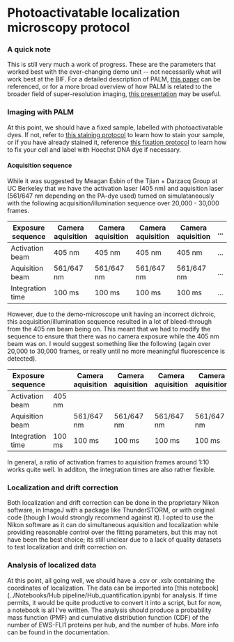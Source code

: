 # Photoactivatable localization microscopy protocol
### A quick note
This is still very much a work of progress. These are the parameters that worked best with the ever-changing demo unit -- not necessarily what will work 
best at the BIF. For a detailed description of PALM, [this paper](https://www.science.org/doi/10.1126/science.1127344) can be referenced, or for a more broad 
overview of how PALM is related to the broader field of super-resolution imaging, [this presentation](../Presentations/20211025_group_meeting.pptx) may be useful.

### Imaging with PALM
At this point, we should have a fixed sample, labelled with photoactivatable dyes. If not, refer to [this staining protocol](/Protocols/staining_protocol.pdf) to learn how to stain your sample, or if you have already stained it, reference [this fixation protocol](../Protocols/fixation_protocol.md) to learn how to fix your cell and label with Hoechst DNA dye if necessary.

#### Acquisition sequence
While it was suggested by Meagan Esbin of the Tjian + Darzacq Group at UC Berkeley that we have the activation laser (405 nm) and aquisition laser (561/647 nm depending on the PA-dye used) turned on simulataneously with the following acquisition/illumination sequence over 20,000 - 30,000 frames.

| Exposure sequence | Camera aquisition | Camera aquisition | Camera aquisition | Camera aquisition |...             |
| ----------------- | ----------------- | ----------------- | ----------------- | ----------------- | -------------- | 
| Activation beam   | 405 nm            | 405 nm            | 405 nm            | 405 nm            |...             |
| Aquisition beam   | 561/647 nm        | 561/647 nm        | 561/647 nm        | 561/647 nm        |...             |
| Integration time  | 100 ms            | 100 ms            | 100 ms            | 100 ms            |...             |

However, due to the demo-microscope unit having an incorrect dichroic, this acquisition/illumination sequence resulted in a lot of bleed-through from the 405 nm beam being on. This meant that we had to modify the sequence to ensure that there was no camera exposure while the 405 nm beam was on. I would suggest something like the following (again over 20,000 to 30,000 frames, or really until no more meaningful fluorescence is detected).

| Exposure sequence |                   | Camera aquisition | Camera aquisition | Camera aquisition | Camera aquisition | ...             |
| ----------------- | ----------------- | ----------------- | ----------------- | ----------------- | ----------------- | --------------- |
| Activation beam   | 405 nm            |                   |                   |                   |                   | ...             |
| Aquisition beam   |                   | 561/647 nm        | 561/647 nm        | 561/647 nm        | 561/647 nm        | ...             |
| Integration time  | 100 ms            | 100 ms            | 100 ms            | 100 ms            | 100 ms            | ...             |

In general, a ratio of activation frames to aquisition frames around 1:10 works quite well. In additon, the integration times are also rather flexible.

### Localization and drift correction
Both localization and drift correction can be done in the proprietary Nikon software, in ImageJ with a package like ThunderSTORM, or with original code (though I would strongly recommend against it). I opted to use the Nikon software as it can do simultaneous aquisition and localization while providing reasonable control over the fitting parameters, but this may not have been the best choice; its still unclear due to a lack of quality datasets to test localization and drift correction on.

### Analysis of localized data
At this point, all going well, we should have a .csv or .xslx containing the coordinates of localization. The data can be imported into 
[this notebook](../Notebooks/Hub pipeline/Hub_quantification.ipynb) for analysis. If time permits, it would be quite productive to convert it into a script, but for now, a notebook is all I've written. The analysis should produce a probability mass function (PMF) and cumulative distribution function (CDF) of the number of EWS-FLI1 proteins per hub, and the number of hubs. More info can be found in the documentation.
